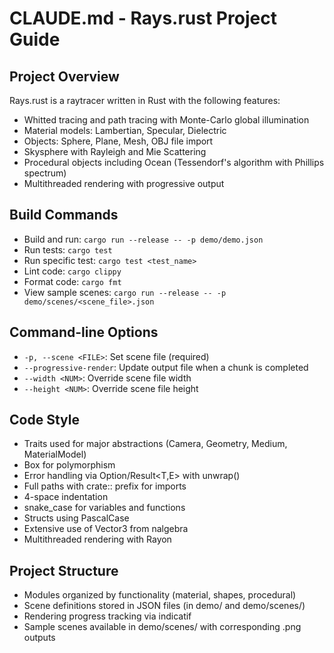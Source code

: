 # CLAUDE.md - Rays.rust Project Guide

## Project Overview
Rays.rust is a raytracer written in Rust with the following features:
- Whitted tracing and path tracing with Monte-Carlo global illumination
- Material models: Lambertian, Specular, Dielectric
- Objects: Sphere, Plane, Mesh, OBJ file import
- Skysphere with Rayleigh and Mie Scattering
- Procedural objects including Ocean (Tessendorf's algorithm with Phillips spectrum)
- Multithreaded rendering with progressive output

## Build Commands
- Build and run: `cargo run --release -- -p demo/demo.json`
- Run tests: `cargo test`
- Run specific test: `cargo test <test_name>`
- Lint code: `cargo clippy`
- Format code: `cargo fmt`
- View sample scenes: `cargo run --release -- -p demo/scenes/<scene_file>.json`

## Command-line Options
- `-p, --scene <FILE>`: Set scene file (required)
- `--progressive-render`: Update output file when a chunk is completed
- `--width <NUM>`: Override scene file width
- `--height <NUM>`: Override scene file height

## Code Style
- Traits used for major abstractions (Camera, Geometry, Medium, MaterialModel)
- Box<dyn Trait> for polymorphism
- Error handling via Option<T>/Result<T,E> with unwrap()
- Full paths with crate:: prefix for imports
- 4-space indentation
- snake_case for variables and functions
- Structs using PascalCase
- Extensive use of Vector3<f64> from nalgebra
- Multithreaded rendering with Rayon

## Project Structure
- Modules organized by functionality (material, shapes, procedural)
- Scene definitions stored in JSON files (in demo/ and demo/scenes/)
- Rendering progress tracking via indicatif
- Sample scenes available in demo/scenes/ with corresponding .png outputs